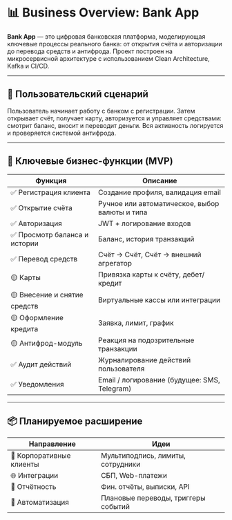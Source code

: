 
# 📊 Business Overview: Bank App

**Bank App** — это цифровая банковская платформа, моделирующая ключевые процессы реального банка: от открытия счёта и авторизации до перевода средств и антифрода. Проект построен на микросервисной архитектуре с использованием Clean Architecture, Kafka и CI/CD.

---

## 🧍 Пользовательский сценарий

Пользователь начинает работу с банком с регистрации. Затем открывает счёт, получает карту, авторизуется и управляет средствами: смотрит баланс, вносит и переводит деньги. Вся активность логируется и проверяется системой антифрода.

---

## 🎯 Ключевые бизнес-функции (MVP)

| Функция                              | Описание                                                         |
|--------------------------------------|------------------------------------------------------------------|
| ✅ Регистрация клиента               | Создание профиля, валидация email                               |
| ✅ Открытие счёта                    | Ручное или автоматическое, выбор валюты и типа                  |
| ✅ Авторизация                       | JWT + логирование входов                                        |
| ✅ Просмотр баланса и истории        | Баланс, история транзакций                                      |
| ✅ Перевод средств                   | Счёт → Счёт, Счёт → внешний агрегатор                           |
| 🟡 Карты                             | Привязка карты к счёту, дебет/кредит                            |
| 🟡 Внесение и снятие средств         | Виртуальные кассы или интеграции                                |
| 🟡 Оформление кредита                | Заявка, лимит, график                                           |
| 🟡 Антифрод-модуль                   | Реакция на подозрительные транзакции                            |
| ✅ Аудит действий                    | Журналирование действий пользователя                            |
| ✅ Уведомления                       | Email / логирование (будущее: SMS, Telegram)                    |

---

## 📦 Планируемое расширение

| Направление         | Идеи                                                                 |
|---------------------|----------------------------------------------------------------------|
| 👥 Корпоративные клиенты | Мультиподпись, лимиты, сотрудники                             |
| 🌐 Интеграции        | СБП, Web-платежи                                                    |
| 🧾 Отчётность        | Фин. отчёты, выписки, API                                           |
| 🤖 Автоматизация     | Плановые переводы, триггеры событий                                |
